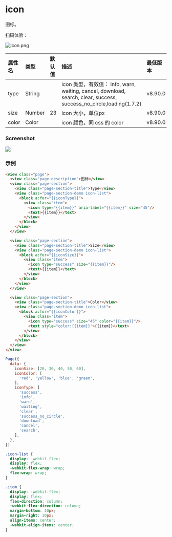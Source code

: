 # icon

图标。

扫码体验：

![icon.png](https://cache.amap.com/ecology/tool/miniapp/1563509834347.png)

|  属性名  |  类型  |  默认值  |  描述  |  最低版本  |
| :--- | :--- | :--- | :--- | :--- |
| type | String |  | icon 类型，有效值： info, warn, waiting, cancel, download, search, clear, success, success_no_circle,loading(1.7.2) | v8.90.0 |
| size | Number | 23 | icon 大小，单位px | v8.90.0 |
| color | Color |  | icon 颜色，同 css 的 color | v8.90.0 |

### Screenshot
![](https://zos.alipayobjects.com/rmsportal/UMKJjRbXCPoIiaeOQDNE.png#align=left&display=inline&height=466&originHeight=1085&originWidth=750&status=done&width=322)

### 示例

```html
<view class="page">
  <view class="page-description">图标</view>
  <view class="page-section">
    <view class="page-section-title">Type</view>
    <view class="page-section-demo icon-list">
      <block a:for="{{iconType}}">
        <view class="item">
          <icon type="{{item}}" aria-label="{{item}}" size="45"/>
          <text>{{item}}</text>
        </view>
      </block>
    </view>
  </view>

  <view class="page-section">
    <view class="page-section-title">Size</view>
    <view class="page-section-demo icon-list">
      <block a:for="{{iconSize}}">
        <view class="item">
          <icon type="success" size="{{item}}"/>
          <text>{{item}}</text>
        </view>
      </block>
    </view>
  </view>

  <view class="page-section">
    <view class="page-section-title">Color</view>
    <view class="page-section-demo icon-list">
      <block a:for="{{iconColor}}">
        <view class="item">
          <icon type="success" size="45" color="{{item}}"/>
          <text style="color:{{item}}">{{item}}</text>
        </view>
      </block>
    </view>
  </view>
</view>
```

```javascript
Page({
  data: {
    iconSize: [20, 30, 40, 50, 60],
    iconColor: [
      'red', 'yellow', 'blue', 'green',
    ],
    iconType: [
      'success',
      'info',
      'warn',
      'waiting',
      'clear',
      'success_no_circle',
      'download',
      'cancel',
      'search',
    ],
  },
})
```

```css
.icon-list {
  display: -webkit-flex;
  display: flex;
  -webkit-flex-wrap: wrap;
  flex-wrap: wrap;
}

.item {
  display: -webkit-flex;
  display: flex;
  flex-direction: column;
  -webkit-flex-direction: column;
  margin-bottom: 10px;
  margin-right: 10px;
  align-items: center;
  -webkit-align-items: center;
}
```
